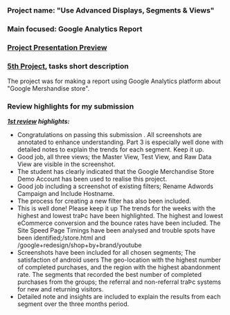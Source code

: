﻿### Project name: "Use Advanced Displays, Segments & Views"
### Main focused: Google Analytics Report
### [Project Presentation Preview](https://github.com/Mostafa-At-GitHub/Udacity-Marketing-Analytics-Nanodegree_-_MyProjects/blob/main/5th%20proj%20-%20Google%20Analytics%20Report/5TH%20PROJECT%20Use%20Advanced%20Displays%2C%20Segments%20%26%20Views.pdf)
### [5th Project](https://github.com/Mostafa-At-GitHub/Udacity-Marketing-Analytics-Nanodegree_-_MyProjects/blob/main/5th%20proj%20-%20Google%20Analytics%20Report/5TH%20PROJECT%20Use%20Advanced%20Displays%2C%20Segments%20%26%20Views.pdf), tasks short description

 The project was for making a report using Google Analytics platform about "Google Mershandise store".

### Review highlights for my submission

*__[1st review](https://github.com/Mostafa-At-GitHub/Udacity-Marketing-Analytics-Nanodegree_-_MyProjects/blob/main/5th%20proj%20-%20Google%20Analytics%20Report/Udacity%20Detailed%20Review/1st%20Udacity%20Review%20-%20Meets%20Specifications.pdf) highlights:__*

- Congratulations on passing this submission . All screenshots are annotated to enhance understanding. Part 3 is especially
well done with detailed notes to explain the trends for each segment. Keep it up.
- Good job, all three views; the Master View, Test View, and Raw Data View are visible in the screenshot.
- The student has clearly indicated that the Google Merchandise Store Demo Account has been used to realise
this project.
- Good job including a screenshot of existing filters; Rename Adwords Campaign and Include Hostname.
- The process for creating a new filter has also been included.
- This is well done! Please keep it up
The trends for the weeks with the highest and lowest traÞc have been highlighted.
The highest and lowest eCommerce conversion and the bounce rates have been included.
The Site Speed Page Timings have been analysed and trouble spots have been identified;/store.html
and /google+redesign/shop+by+brand/youtube
- Screenshots have been included for all chosen segments;
The satisfaction of android users
The geo-location with the highest number of completed purchases, and the region with the highest
abandonment rate.
The segments that recorded the best number of completed purchases from the groups; the referral and
non-referral traÞc systems for new and returning visitors.
- Detailed note and insights are included to explain the results from each segment over the three months
period.
